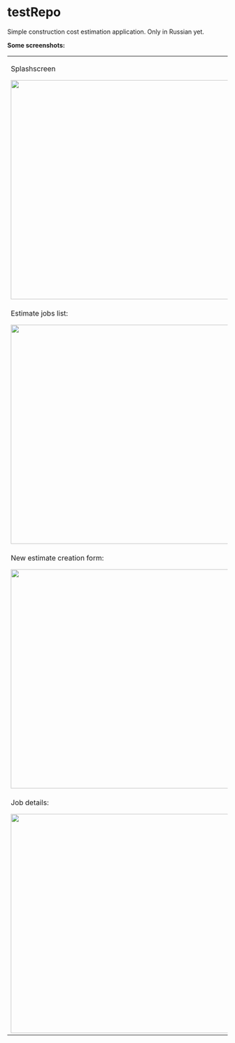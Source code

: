 # testRepo
Simple construction cost estimation application. Only in Russian yet.

<b>Some screenshots:</b>

<table>
  <tr>
    <td>
      <p>Splashscreen</p>
      <Image height=500 src="https://github.com/ciszkin/testRepo/blob/master/1.jpg"/>
    </td>
    <td>
      <p>Login/registration form:</p>
      <Image height=500 src="https://github.com/ciszkin/testRepo/blob/master/2.jpg"/>
    </td>
    <td>
      <p>Estimates list:</p>
      <Image height=500 src="https://github.com/ciszkin/testRepo/blob/master/3.jpg"/>
    </td>
  </tr>
  
  <tr>
    <td>
      <p>Estimate jobs list:</p>
      <Image height=500 src="https://github.com/ciszkin/testRepo/blob/master/4.jpg"/>
    </td>
    <td>
      <p>Estimate details:</p>
      <Image height=500 src="https://github.com/ciszkin/testRepo/blob/master/5.jpg"/>
    </td>
    <td>
      <p>Estimate resources list:</p>
      <Image height=500 src="https://github.com/ciszkin/testRepo/blob/master/6.jpg"/>
    </td>
  </tr>
  <tr>
    <td>
      <p>New estimate creation form:</p>
      <Image height=500 src="https://github.com/ciszkin/testRepo/blob/master/7.jpg"/>
    </td>
    <td>
      <p>Jobs catalog:</p>
      <Image height=500 src="https://github.com/ciszkin/testRepo/blob/master/8.jpg"/>
    </td>
    <td>
      <p>New job creation form:</p>
      <Image height=500 src="https://github.com/ciszkin/testRepo/blob/master/9.jpg"/>
    </td>
  </tr>
  <tr>
    <td>
      <p>Job details:</p>
      <Image height=500 src="https://github.com/ciszkin/testRepo/blob/master/10.jpg"/>
    </td>
    <td>
      <p>Workflow list:</p>
      <Image height=500 src="https://github.com/ciszkin/testRepo/blob/master/11.jpg"/>
    </td>
    <td>
      <p>Resources catalog:</p>
      <Image height=500 src="https://github.com/ciszkin/testRepo/blob/master/12.jpg"/>
    </td>
  </tr>
</table>





